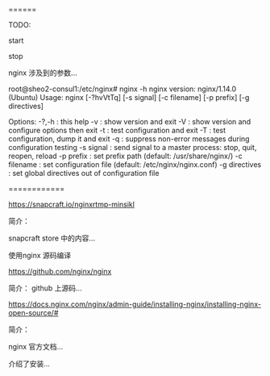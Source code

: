 

======

TODO:

start

stop




nginx 涉及到的参数...

root@sheo2-consul1:/etc/nginx# nginx -h
nginx version: nginx/1.14.0 (Ubuntu)
Usage: nginx [-?hvVtTq] [-s signal] [-c filename] [-p prefix] [-g directives]

Options:
  -?,-h         : this help
  -v            : show version and exit
  -V            : show version and configure options then exit
  -t            : test configuration and exit
  -T            : test configuration, dump it and exit
  -q            : suppress non-error messages during configuration testing
  -s signal     : send signal to a master process: stop, quit, reopen, reload
  -p prefix     : set prefix path (default: /usr/share/nginx/)
  -c filename   : set configuration file (default: /etc/nginx/nginx.conf)
  -g directives : set global directives out of configuration file




============


https://snapcraft.io/nginxrtmp-minsikl

简介：

snapcraft store 中的内容...






使用nginx 源码编译



https://github.com/nginx/nginx

简介：
github 上源码...





https://docs.nginx.com/nginx/admin-guide/installing-nginx/installing-nginx-open-source/#

简介：

nginx 官方文档...

介绍了安装...
